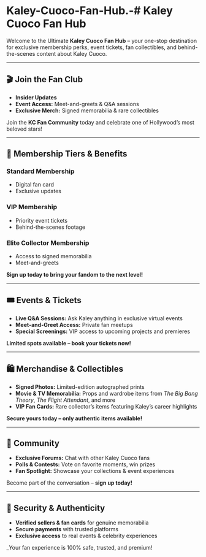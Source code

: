 # Kaley-Cuoco-Fan-Hub.-# Kaley Cuoco Fan Hub

Welcome to the Ultimate **Kaley Cuoco Fan Hub** – your one-stop destination for exclusive membership perks, event tickets, fan collectibles, and behind-the-scenes content about Kaley Cuoco.

---

## 🎬 Join the Fan Club
- **Insider Updates**  
- **Event Access:** Meet-and-greets & Q&A sessions  
- **Exclusive Merch:** Signed memorabilia & rare collectibles  

Join the **KC Fan Community** today and celebrate one of Hollywood’s most beloved stars!

---

## 💎 Membership Tiers & Benefits

### Standard Membership
- Digital fan card
- Exclusive updates

### VIP Membership
- Priority event tickets
- Behind-the-scenes footage

### Elite Collector Membership
- Access to signed memorabilia
- Meet-and-greets

**Sign up today to bring your fandom to the next level!**

---

## 🎟️ Events & Tickets

- **Live Q&A Sessions:** Ask Kaley anything in exclusive virtual events  
- **Meet-and-Greet Access:** Private fan meetups  
- **Special Screenings:** VIP access to upcoming projects and premieres  

**Limited spots available – book your tickets now!**

---

## 🛍️ Merchandise & Collectibles

- **Signed Photos:** Limited-edition autographed prints  
- **Movie & TV Memorabilia:** Props and wardrobe items from _The Big Bang Theory_, _The Flight Attendant_, and more  
- **VIP Fan Cards:** Rare collector’s items featuring Kaley’s career highlights  

**Secure yours today – only authentic items available!**

---

## 💬 Community

- **Exclusive Forums:** Chat with other Kaley Cuoco fans  
- **Polls & Contests:** Vote on favorite moments, win prizes  
- **Fan Spotlight:** Showcase your collections & event experiences  

Become part of the conversation – **sign up today!**

---

## 🔐 Security & Authenticity

- **Verified sellers & fan cards** for genuine memorabilia  
- **Secure payments** with trusted platforms  
- **Exclusive access** to real events & celebrity experiences  

_Your fan experience is 100% safe, trusted, and premium!
